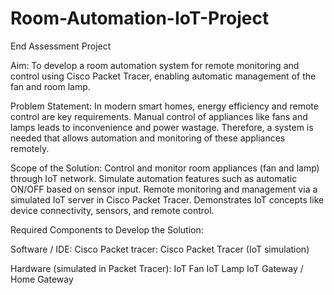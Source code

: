 # Room-Automation-IoT-Project
End Assessment Project

Aim:
To develop a room automation system for remote monitoring and control using Cisco Packet Tracer, enabling automatic management of the fan and room lamp.

Problem Statement:
In modern smart homes, energy efficiency and remote control are key requirements. Manual control of appliances like fans and lamps leads to inconvenience and power wastage. Therefore, a system is needed that allows automation and monitoring of these appliances remotely.


Scope of the Solution:
Control and monitor room appliances (fan and lamp) through IoT network.
Simulate automation features such as automatic ON/OFF based on sensor input.
Remote monitoring and management via a simulated IoT server in Cisco Packet Tracer.
Demonstrates IoT concepts like device connectivity, sensors, and remote control.


Required Components to Develop the Solution:

   Software / IDE: Cisco Packet tracer:
   Cisco Packet Tracer (IoT simulation)

   Hardware (simulated in Packet Tracer):
   IoT Fan
   IoT Lamp
   IoT Gateway / Home Gateway





